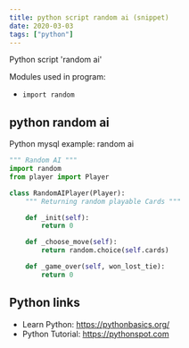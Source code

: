 ```yaml
---
title: python script random ai (snippet)
date: 2020-03-03
tags: ["python"]
---
```

Python script 'random ai'


Modules used in program: 
* `import random`

## python random ai

Python mysql example: random ai

```python
""" Random AI """
import random
from player import Player

class RandomAIPlayer(Player):
    """ Returning random playable Cards """

    def _init(self):
        return 0

    def _choose_move(self):
        return random.choice(self.cards)

    def _game_over(self, won_lost_tie):
        return 0


```

## Python links

- Learn Python: https://pythonbasics.org/
- Python Tutorial: https://pythonspot.com
